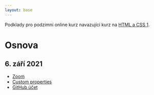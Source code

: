 ```yaml
---
layout: base
---
```


Podklady pro podzimní online kurz navazující kurz na [HTML a CSS 1](https://www.czechitas.cz/kurzy/html-a-css-1).

# Osnova

## 6. září 2021

- [Zoom](zoom-breakout-rooms)
- [Custom properties](custom-properties)
- [GitHub účet](github-ucet)
